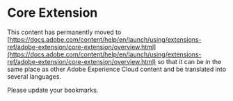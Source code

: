 # Core Extension

This content has permanently moved to [https://docs.adobe.com/content/help/en/launch/using/extensions-ref/adobe-extension/core-extension/overview.html](https://docs.adobe.com/content/help/en/launch/using/extensions-ref/adobe-extension/core-extension/overview.html) so that it can be in the same place as other Adobe Experience Cloud content and be translated into several languages.

Please update your bookmarks.
